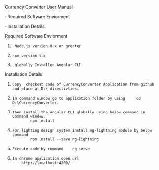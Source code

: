 Currency Converter User Manual

 

·     Required Software Enviorment

·     Installation Details.

 

Required Software Enviorment

1.      Node.js version 8.x or greater

2.     npm version 5.x 

3.      globally Installed Angular CLI

 

Installation Details


1.     Copy  checkout code of CurrencyConverter Application from github and place at D:\ directivties.

2.     In command window go to application folder by using     cd D:\CurrencyConverter.


3.     Then install the Angular CLI globally using below command in Command window.    
               npm install  
4.     For lighting design system install ng-lightning module by below command
               npm install --save ng-lightning


5.     Execute code by command    ng serve 

6.     In chrome application open url  
           http://localhost:4200/

                   

